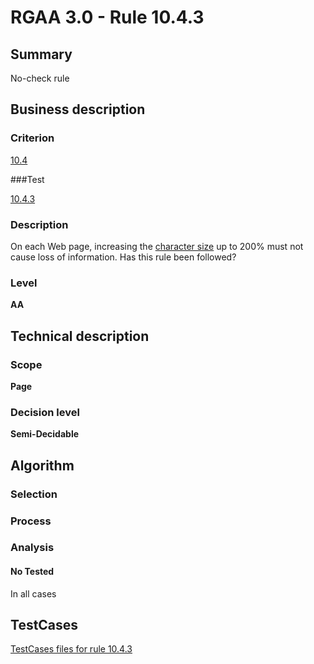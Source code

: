 # RGAA 3.0 -  Rule 10.4.3

## Summary

No-check rule

## Business description

### Criterion

[10.4](http://disic.github.io/rgaa_referentiel_en/RGAA3.0_Criteria_English_version_v1.html#crit-10-4)

###Test

[10.4.3](http://disic.github.io/rgaa_referentiel_en/RGAA3.0_Criteria_English_version_v1.html#test-10-4-3)

### Description
On each Web page,
    increasing the <a href="http://disic.github.io/rgaa_referentiel_en/RGAA3.0_Glossary_English_version_v1.html#mTailleCaractere">character
  size</a> up to 200% must not cause loss of
    information. Has this rule been followed? 


### Level

**AA**

## Technical description

### Scope

**Page**

### Decision level

**Semi-Decidable**

## Algorithm

### Selection

### Process

### Analysis

#### No Tested 

In all cases




##  TestCases 

[TestCases files for rule 10.4.3](https://github.com/Asqatasun/Asqatasun/tree/master/rules/rules-rgaa3.0/src/test/resources/testcases/rgaa30/Rgaa30Rule100403/) 



